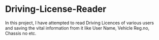 # Driving-License-Reader
In this project, I have attempted to read Driving Licences of various users and saving the vital information from it like User Name, Vehicle Reg.no, Chassis no etc. 
